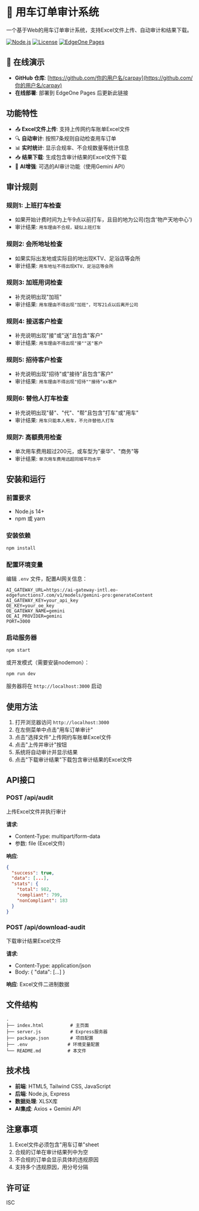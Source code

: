 # 🚗 用车订单审计系统

一个基于Web的用车订单审计系统，支持Excel文件上传、自动审计和结果下载。

[![Node.js](https://img.shields.io/badge/Node.js-14+-green.svg)](https://nodejs.org/)
[![License](https://img.shields.io/badge/license-ISC-blue.svg)](LICENSE)
[![EdgeOne Pages](https://img.shields.io/badge/Deploy-EdgeOne%20Pages-00ADD8.svg)](https://pages.edgeone.ai/)

## 🌟 在线演示

- **GitHub 仓库**: [https://github.com/你的用户名/carpay](https://github.com/你的用户名/carpay)
- **在线部署**: 部署到 EdgeOne Pages 后更新此链接

## 功能特性

- 📤 **Excel文件上传**: 支持上传网约车账单Excel文件
- 🔍 **自动审计**: 按照7条规则自动检查用车订单
- 📊 **实时统计**: 显示合规率、不合规数量等统计信息
- 📥 **结果下载**: 生成包含审计结果的Excel文件下载
- 🤖 **AI增强**: 可选的AI审计功能（使用Gemini API）

## 审计规则

### 规则1: 上班打车检查
- 如果开始计费时间为上午9点以前打车，且目的地为公司(包含'物产天地中心')
- 审计结果: `用车理由不合规，疑似上班打车`

### 规则2: 会所地址检查
- 如果实际出发地或实际目的地出现KTV、足浴店等会所
- 审计结果: `用车地址不得出现KTV、足浴店等会所`

### 规则3: 加班用词检查
- 补充说明出现"加班"
- 审计结果: `用车理由不得出现"加班"，可写21点以后离开公司`

### 规则4: 接送客户检查
- 补充说明出现"接"或"送"且包含"客户"
- 审计结果: `用车理由不得出现"接""送"客户`

### 规则5: 招待客户检查
- 补充说明出现"招待"或"接待"且包含"客户"
- 审计结果: `用车理由不得出现"招待""接待"xx客户`

### 规则6: 替他人打车检查
- 补充说明出现"替"、"代"、"帮"且包含"打车"或"用车"
- 审计结果: `用车只能本人用车，不允许替他人打车`

### 规则7: 高额费用检查
- 单次用车费用超过200元，或车型为"豪华"、"商务"等
- 审计结果: `单次用车费用远超同城平均水平`

## 安装和运行

### 前置要求
- Node.js 14+
- npm 或 yarn

### 安装依赖
```bash
npm install
```

### 配置环境变量
编辑 `.env` 文件，配置AI网关信息：
```
AI_GATEWAY_URL=https://ai-gateway-intl.eo-edgefunctions7.com/v1/models/gemini-pro:generateContent
AI_GATEWAY_KEY=your_api_key
OE_KEY=your_oe_key
OE_GATEWAY_NAME=gemini
OE_AI_PROVIDER=gemini
PORT=3000
```

### 启动服务器
```bash
npm start
```

或开发模式（需要安装nodemon）：
```bash
npm run dev
```

服务器将在 `http://localhost:3000` 启动

## 使用方法

1. 打开浏览器访问 `http://localhost:3000`
2. 在左侧菜单中点击"用车订单审计"
3. 点击"选择文件"上传网约车账单Excel文件
4. 点击"上传并审计"按钮
5. 系统将自动审计并显示结果
6. 点击"下载审计结果"下载包含审计结果的Excel文件

## API接口

### POST /api/audit
上传Excel文件并执行审计

**请求**:
- Content-Type: multipart/form-data
- 参数: file (Excel文件)

**响应**:
```json
{
  "success": true,
  "data": [...],
  "stats": {
    "total": 982,
    "compliant": 799,
    "nonCompliant": 183
  }
}
```

### POST /api/download-audit
下载审计结果Excel文件

**请求**:
- Content-Type: application/json
- Body: { "data": [...] }

**响应**: Excel文件二进制数据

## 文件结构

```
.
├── index.html          # 主页面
├── server.js           # Express服务器
├── package.json        # 项目配置
├── .env               # 环境变量配置
└── README.md          # 本文件
```

## 技术栈

- **前端**: HTML5, Tailwind CSS, JavaScript
- **后端**: Node.js, Express
- **数据处理**: XLSX库
- **AI集成**: Axios + Gemini API

## 注意事项

1. Excel文件必须包含"用车订单"sheet
2. 合规的订单在审计结果列中为空
3. 不合规的订单会显示具体的违规原因
4. 支持多个违规原因，用分号分隔

## 许可证

ISC

